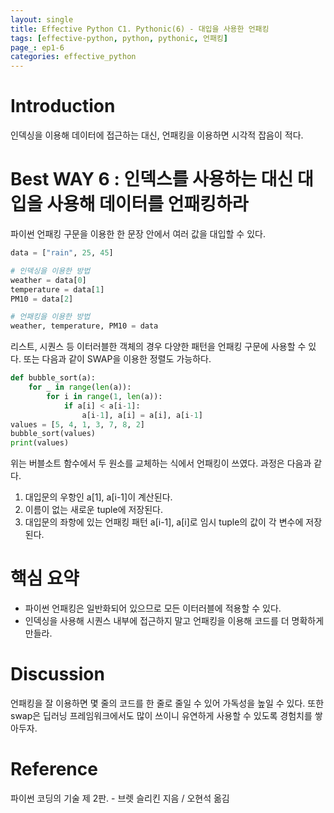 ```yaml
---
layout: single
title: Effective Python C1. Pythonic(6) - 대입을 사용한 언패킹
tags: [effective-python, python, pythonic, 언패킹]
page_: ep1-6
categories: effective_python
---
```

# Introduction
인덱싱을 이용해 데이터에 접근하는 대신, 언패킹을 이용하면 시각적 잡음이 적다.

# Best WAY 6 : 인덱스를 사용하는 대신 대입을 사용해 데이터를 언패킹하라 
파이썬 언패킹 구문을 이용한 한 문장 안에서 여러 값을 대입할 수 있다.
```python
data = ["rain", 25, 45] 

# 인덱싱을 이용한 방법
weather = data[0]
temperature = data[1]
PM10 = data[2]

# 언패킹을 이용한 방법
weather, temperature, PM10 = data
```
리스트, 시퀀스 등 이터러블한 객체의 경우 다양한 패턴을 언패킹 구문에 사용할 수 있다.
또는 다음과 같이 SWAP을 이용한 정렬도 가능하다.
```python
def bubble_sort(a):
    for _ in range(len(a)):
        for i in range(1, len(a)):
            if a[i] < a[i-1]:
                a[i-1], a[i] = a[i], a[i-1]
values = [5, 4, 1, 3, 7, 8, 2]
bubble_sort(values)
print(values)
```
위는 버블소트 함수에서 두 원소를 교체하는 식에서 언패킹이 쓰였다. 과정은 다음과 같다.
1. 대입문의 우항인 a[1], a[i-1]이 계산된다.
2. 이름이 없는 새로운 tuple에 저장된다.
3. 대입문의 좌항에 있는 언패킹 패턴 a[i-1], a[i]로 임시 tuple의 값이 각 변수에 저장된다.

# 핵심 요약
- 파이썬 언패킹은 일반화되어 있으므로 모든 이터러블에 적용할 수 있다.
- 인덱싱을 사용해 시퀀스 내부에 접근하지 말고 언패킹을 이용해 코드를 더 명확하게 만들라.
 
# Discussion
언패킹을 잘 이용하면 몇 줄의 코드를 한 줄로 줄일 수 있어 가독성을 높일 수 있다. 
또한 swap은 딥러닝 프레임워크에서도 많이 쓰이니 유연하게 사용할 수 있도록 경험치를 쌓아두자.


# Reference
파이썬 코딩의 기술 제 2판. -  브렛 슬리킨 지음 / 오현석 옮김   